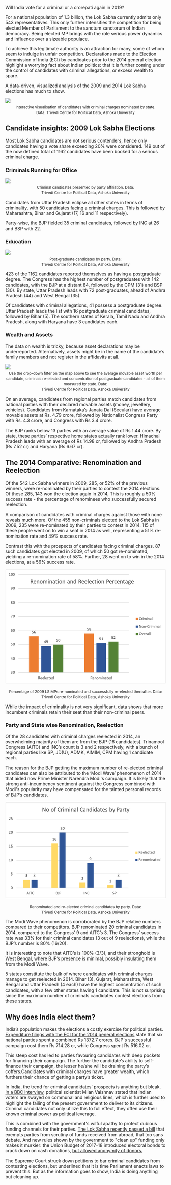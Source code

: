 Will India vote for a criminal or a crorepati again in 2019? 

For a national population of 1.3 billion, the Lok Sabha currently admits only 543 representatives. This only further intensifies the competition for being elected Member of Parliament to the sanctum sanctorum of Indian democracy. Being elected MP brings with the role serious power dynamics and influence over a sizeable populace. 

To achieve this legitimate authority is an attraction for many, some of whom seem to indulge in unfair competition. Declarations made to the Election Commission of India (ECI) by candidates prior to the 2014 general election highlight a worrying fact about Indian politics: that it is further coming under the control of candidates with criminal allegations, or excess wealth to spare.

A data-driven, visualized analysis of the 2009 and 2014 Lok Sabha elections has much to show.

<div>

<div class='tableauPlaceholder' id='viz1544377476187' style='position: relative'><noscript><a href='#'><img alt=' ' src='https:&#47;&#47;public.tableau.com&#47;static&#47;images&#47;Cr&#47;CriminalCasesbyStatein2009Elections&#47;Sheet1&#47;1_rss.png' style='border: none' /></a></noscript><object class='tableauViz'  style='display:none;'><param name='host_url' value='https%3A%2F%2Fpublic.tableau.com%2F' /> <param name='embed_code_version' value='3' /> <param name='site_root' value='' /><param name='name' value='CriminalCasesbyStatein2009Elections&#47;Sheet1' /><param name='tabs' value='no' /><param name='toolbar' value='yes' /><param name='static_image' value='https:&#47;&#47;public.tableau.com&#47;static&#47;images&#47;Cr&#47;CriminalCasesbyStatein2009Elections&#47;Sheet1&#47;1.png' /> <param name='animate_transition' value='yes' /><param name='display_static_image' value='yes' /><param name='display_spinner' value='yes' /><param name='display_overlay' value='yes' /><param name='display_count' value='yes' /></object></div>               <script type='text/javascript'>                    var divElement = document.getElementById('viz1544377476187');                    var vizElement = divElement.getElementsByTagName('object')[0];                    vizElement.style.width='100%';vizElement.style.height=(divElement.offsetWidth*0.75)+'px';                    var scriptElement = document.createElement('script');                    scriptElement.src = 'https://public.tableau.com/javascripts/api/viz_v1.js';                    vizElement.parentNode.insertBefore(scriptElement, vizElement);                </script>

</div>

<div align="center">
  <small>Interactive visualisation of candidates with criminal charges nominated by state.<br>Data: Trivedi Centre for Political Data, Ashoka University</small>
</div>

## Candidate insights: 2009 Lok Sabha Elections 

Most Lok Sabha candidates are not serious contenders, hence only candidates having a vote share exceeding 20% were considered. 149 out of the now defined total of 1162 candidates have been booked for a serious criminal charge.

### Criminals Running for Office

<div>
  
  <div class='tableauPlaceholder' id='viz1544425281467' style='position: relative'><noscript><a href='#'><img alt=' ' src='https:&#47;&#47;public.tableau.com&#47;static&#47;images&#47;Cr&#47;CriminalCasesbyParty2009Elections&#47;Sheet5&#47;1_rss.png' style='border: none' /></a></noscript><object class='tableauViz'  style='display:none;'><param name='host_url' value='https%3A%2F%2Fpublic.tableau.com%2F' /> <param name='embed_code_version' value='3' /> <param name='site_root' value='' /><param name='name' value='CriminalCasesbyParty2009Elections&#47;Sheet5' /><param name='tabs' value='no' /><param name='toolbar' value='yes' /><param name='static_image' value='https:&#47;&#47;public.tableau.com&#47;static&#47;images&#47;Cr&#47;CriminalCasesbyParty2009Elections&#47;Sheet5&#47;1.png' /> <param name='animate_transition' value='yes' /><param name='display_static_image' value='yes' /><param name='display_spinner' value='yes' /><param name='display_overlay' value='yes' /><param name='display_count' value='yes' /></object></div>                <script type='text/javascript'>                    var divElement = document.getElementById('viz1544425281467');                    var vizElement = divElement.getElementsByTagName('object')[0];                    vizElement.style.width='100%';vizElement.style.height=(divElement.offsetWidth*0.75)+'px';                    var scriptElement = document.createElement('script');                    scriptElement.src = 'https://public.tableau.com/javascripts/api/viz_v1.js';                    vizElement.parentNode.insertBefore(scriptElement, vizElement);                </script>
  
</div>

<div align="center">
  <small> Criminal candidates presented by party affiliation. Data:<br>Trivedi Centre for Political Data, Ashoka University</small>
</div>

Candidates from Uttar Pradesh eclipse all other states in terms of criminality, with 50 candidates facing a criminal charges. This is followed by Maharashtra, Bihar and Gujarat (17, 16 and 11 respectively). 

Party-wise, the BJP fielded 35 criminal candidates, followed by INC at 26 and BSP with 22.

### Education

<div>

<div class='tableauPlaceholder' id='viz1544425412279' style='position: relative'><noscript><a href='#'><img alt=' ' src='https:&#47;&#47;public.tableau.com&#47;static&#47;images&#47;Po&#47;PostGraduatesbyParty2009Elections&#47;Sheet6&#47;1_rss.png' style='border: none' /></a></noscript><object class='tableauViz'  style='display:none;'><param name='host_url' value='https%3A%2F%2Fpublic.tableau.com%2F' /> <param name='embed_code_version' value='3' /> <param name='site_root' value='' /><param name='name' value='PostGraduatesbyParty2009Elections&#47;Sheet6' /><param name='tabs' value='no' /><param name='toolbar' value='yes' /><param name='static_image' value='https:&#47;&#47;public.tableau.com&#47;static&#47;images&#47;Po&#47;PostGraduatesbyParty2009Elections&#47;Sheet6&#47;1.png' /> <param name='animate_transition' value='yes' /><param name='display_static_image' value='yes' /><param name='display_spinner' value='yes' /><param name='display_overlay' value='yes' /><param name='display_count' value='yes' /></object></div>                <script type='text/javascript'>                    var divElement = document.getElementById('viz1544425412279');                    var vizElement = divElement.getElementsByTagName('object')[0];                    vizElement.style.width='100%';vizElement.style.height=(divElement.offsetWidth*0.75)+'px';                    var scriptElement = document.createElement('script');                    scriptElement.src = 'https://public.tableau.com/javascripts/api/viz_v1.js';                    vizElement.parentNode.insertBefore(scriptElement, vizElement);                </script>

</div>

<div align="center">
  <small> Post-graduate candidates by party. Data:<br>Trivedi Centre for Political Data, Ashoka University</small>
</div>


423 of the 1162 candidates reported themselves as having a postgraduate degree. The Congress has the highest number of postgraduates with 142 candidates, with the BJP at a distant 84, followed by the CPM (31) and BSP (30). By state, Uttar Pradesh leads with 72 post-graduates, ahead of Andhra Pradesh (44) and West Bengal (35).


Of candidates with criminal allegations, 41 possess a postgraduate degree. Uttar Pradesh leads the list with 16 postgraduate criminal candidates, followed by Bihar (5). The southern states of Kerala, Tamil Nadu and Andhra Pradesh, along with Haryana have 3 candidates each.

### Wealth and Assets

The data on wealth is tricky, because asset declarations may be underreported. Alternatively, assets might be in the name of the candidate’s family members and not register in the affidavits at all.

<div>

<div class='tableauPlaceholder' id='viz1544422009675' style='position: relative'><noscript><a href='#'><img alt=' ' src='https:&#47;&#47;public.tableau.com&#47;static&#47;images&#47;Ma&#47;MapsCombine&#47;Sheet1&#47;1_rss.png' style='border: none' /></a></noscript><object class='tableauViz'  style='display:none;'><param name='host_url' value='https%3A%2F%2Fpublic.tableau.com%2F' /> <param name='embed_code_version' value='3' /> <param name='site_root' value='' /><param name='name' value='MapsCombine&#47;Sheet1' /><param name='tabs' value='no' /><param name='toolbar' value='yes' /><param name='static_image' value='https:&#47;&#47;public.tableau.com&#47;static&#47;images&#47;Ma&#47;MapsCombine&#47;Sheet1&#47;1.png' /> <param name='animate_transition' value='yes' /><param name='display_static_image' value='yes' /><param name='display_spinner' value='yes' /><param name='display_overlay' value='yes' /><param name='display_count' value='yes' /></object></div>                <script type='text/javascript'>                    var divElement = document.getElementById('viz1544422009675');                    var vizElement = divElement.getElementsByTagName('object')[0];                    vizElement.style.width='100%';vizElement.style.height=(divElement.offsetWidth*0.75)+'px';                    var scriptElement = document.createElement('script');                    scriptElement.src = 'https://public.tableau.com/javascripts/api/viz_v1.js';                    vizElement.parentNode.insertBefore(scriptElement, vizElement);                </script>

</div>

<div align="center">
  <small> Use the drop-down filter on the map above to see the average movable asset worth per candidate, criminals re-elected and concentration of postgraduate candidates - all of them measured by state. Data:<br>Trivedi Centre for Political Data, Ashoka University</small>
</div>

On an average, candidates from regional parties match candidates from national parties with their declared movable assets (money, jewellery, vehicles). Candidates from Karnataka’s Janata Dal (Secular) have average movable assets at Rs. 4.79 crore, followed by Nationalist Congress Party with Rs. 4.3 crore, and Congress with Rs 3.4 crore. 


The BJP ranks below 13 parties with an average value of Rs 1.44 crore. By state, these parties’ respective home states actually rank lower. Himachal Pradesh leads with an average of Rs 14.98 cr, followed by Andhra Pradesh (Rs 7.52 cr) and Haryana (Rs 6.67 cr).


## The 2014 Comparative: Renomination and Reelection


Of the 542 Lok Sabha winners in 2009, 285, or 52% of the previous winners, were re-nominated by their parties to contest the 2014 elections. Of these 285, 143 won the election again in 2014, This is roughly a 50% success rate - the percentage of renominees who successfully secured reelection. 


A comparison of candidates with criminal charges against those with none reveals much more. Of the 455 non-criminals elected to the Lok Sabha in 2009, 235 were re-nominated by their parties to contest in 2014. 115 of these people went on to win a seat in 2014 as well, representing a 51% re-nomination rate and 49% success rate. 


Contrast this with the prospects of candidates facing criminal charges. 87 such candidates got elected in 2009, of which 50 got re-nominated, yielding a re-nomination rate of 58%. Further, 28 went on to win in the 2014 elections, at a 56% success rate. 

<p align="center">
  <img src="https://raw.githubusercontent.com/mayukhnair/india-election-crime/master/Picture1.png"/>
</p>

<div align="center">
  <small>Percentage of 2009 LS MPs re-nominated and successfully re-elected thereafter. Data:<br>Trivedi Centre for Political Data, Ashoka University</small>
</div>

While the impact of criminality is not very significant, data shows that more incumbent criminals retain their seat than their non-criminal peers. 


### Party and State wise Renomination, Reelection


Of the 28 candidates with criminal charges reelected in 2014, an overwhelming majority of them are from the BJP (16 candidates). Trinamool Congress (AITC) and INC’s count is 3 and 2  respectively, with a bunch of regional parties like SP, JD(U), ADMK, AIMIM, CPM having 1 candidate each. 


The reason for the BJP getting the maximum number of re-elected criminal candidates can also be attributed to the ‘Modi Wave’ phenomenon of 2014 that aided now Prime Minister Narendra Modi's campaign. It is likely that the strong anti-incumbency sentiment against the Congress combined with Modi's popularity may have compensated for the tainted personal records of BJP’s candidates.

<p align="center">
  <img src="https://raw.githubusercontent.com/mayukhnair/india-election-crime/master/Picture2.png"/>
</p>

<div align="center">
  <small>Renominated and re-elected criminal candidates by party. Data:<br>Trivedi Centre for Political Data, Ashoka University</small>
</div>

The Modi Wave phenomenon is corroborated by the BJP relative numbers compared to their competitors. BJP renominated 20 criminal candidates in 2014, compared to the Congress’ 9 and AITC’s 3. The Congress’ success rate was 33% for their criminal candidates (3 out of 9 reelections), while the BJP’s number is 80% (16/20). 


It is interesting to note that AITC’s is 100% (3/3), and their stronghold is West Bengal, where BJP’s presence is minimal, possibly insulating them from the Modi Wave.


5 states constitute the bulk of where candidates with criminal charges manage to get reelected in 2014. Bihar (3), Gujarat, Maharashtra, West Bengal and Uttar Pradesh (4 each) have the highest concentration of such candidates, with a few other states having 1 candidate. This is not surprising since the maximum number of criminals candidates contest elections from these states. 

## Why does India elect them?

India’s population makes the elections a costly exercise for political parties. [Expenditure filings with the ECI for the 2014 general elections](https://eci.gov.in/files/category/273-recognized-national-parties/) state that six national parties spent a combined Rs 1372.7 crores.  BJP's successful campaign cost them Rs 714.28 cr, while Congress spent Rs 516.02 cr.  

This steep cost has led to parties favouring candidates with deep pockets for financing their campaign. The further the candidate’s ability to self-finance their campaign, the lesser he/she will be draining the party’s coffers.Candidates with criminal charges have greater wealth, which furthers their chance of getting a party’s ticket. 

In India, the trend for criminal candidates’ prospects is anything but bleak. [In a BBC interview](https://www.bbc.com/news/world-asia-india-38607255), political scientist Milan Vaishnav stated that Indian voters are swayed on communal and religious lines, which is further used to highlight the failing of the present government to deliver to its citizens. Criminal candidates not only utilize this to full effect, they often use their known criminal power as political leverage.

This is combined with the government's wilful apathy to protect dubious funding channels for their parties. [The Lok Sabha recently passed a bill](https://www.thehindu.com/news/national/lok-sabha-passes-bill-to-exempt-political-parties-from-scrutiny-on-foreign-funds-without-debate/article23285764.ece) that exempts parties from scrutiny of funds received from abroad, that too sans debate. And new rules shown by the government to "clean up" funding only makes it murkier: the Union Budget of 2017-18 introduced electoral bonds to crack down on cash donations, [but allowed anonymity of donors.](https://adrindia.org/content/india%E2%80%99s-political-funding-mess)

The Supreme Court struck down petitions to bar criminal candidates from contesting elections, but underlined that it is time Parliament enacts laws to prevent this. But as the information goes to show, India is doing anything but cleaning up.
